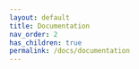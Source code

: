 ```yaml
---
layout: default
title: Documentation
nav_order: 2
has_children: true
permalink: /docs/documentation
---
```


